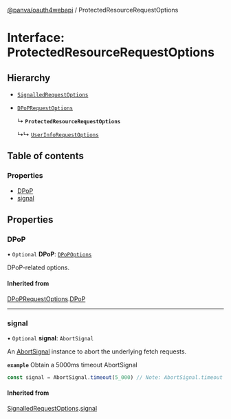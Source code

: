 [@panva/oauth4webapi](../README.md) / ProtectedResourceRequestOptions

# Interface: ProtectedResourceRequestOptions

## Hierarchy

- [`SignalledRequestOptions`](SignalledRequestOptions.md)

- [`DPoPRequestOptions`](DPoPRequestOptions.md)

  ↳ **`ProtectedResourceRequestOptions`**

  ↳↳ [`UserInfoRequestOptions`](UserInfoRequestOptions.md)

## Table of contents

### Properties

- [DPoP](ProtectedResourceRequestOptions.md#dpop)
- [signal](ProtectedResourceRequestOptions.md#signal)

## Properties

### DPoP

• `Optional` **DPoP**: [`DPoPOptions`](DPoPOptions.md)

DPoP-related options.

#### Inherited from

[DPoPRequestOptions](DPoPRequestOptions.md).[DPoP](DPoPRequestOptions.md#dpop)

___

### signal

• `Optional` **signal**: `AbortSignal`

An [AbortSignal](https://developer.mozilla.org/en-US/docs/Web/API/AbortSignal)
instance to abort the underlying fetch requests.

**`example`** Obtain a 5000ms timeout AbortSignal
```js
const signal = AbortSignal.timeout(5_000) // Note: AbortSignal.timeout may not yet be available in all runtimes.
```

#### Inherited from

[SignalledRequestOptions](SignalledRequestOptions.md).[signal](SignalledRequestOptions.md#signal)
